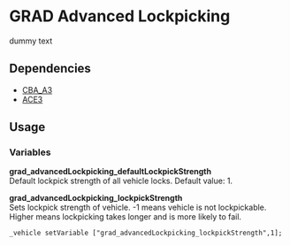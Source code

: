 # GRAD Advanced Lockpicking
dummy text

## Dependencies
* [CBA_A3](https://github.com/CBATeam/CBA_A3)
* [ACE3](https://github.com/acemod/ACE3)

## Usage

### Variables

**grad_advancedLockpicking_defaultLockpickStrength**  
Default lockpick strength of all vehicle locks. Default value: 1.

**grad_advancedLockpicking_lockpickStrength**  
Sets lockpick strength of vehicle. -1 means vehicle is not lockpickable. Higher means lockpicking takes longer and is more likely to fail.

```sqf
_vehicle setVariable ["grad_advancedLockpicking_lockpickStrength",1];
```
